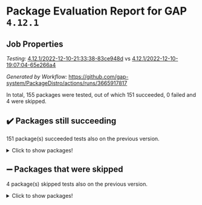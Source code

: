 # Package Evaluation Report for GAP `4.12.1`

## Job Properties

*Testing:* [4.12.1/2022-12-10-21:33:38-83ce948d](https://github.com/gap-system/PackageDistro/blob/data/reports/4.12.1/2022-12-10-21:33:38-83ce948d) vs [4.12.1/2022-12-10-19:07:04-65e266a4](https://github.com/gap-system/PackageDistro/blob/data/reports/4.12.1/2022-12-10-19:07:04-65e266a4)

*Generated by Workflow:* https://github.com/gap-system/PackageDistro/actions/runs/3665917817

In total, 155 packages were tested, out of which 151 succeeded, 0 failed and 4 were skipped.

## :heavy_check_mark: Packages still succeeding

151 package(s) succeeded tests also on the previous version.
<details><summary>Click to show packages!</summary>

- 4ti2interface 2022.09-01 [(success)](https://github.com/gap-system/PackageDistro/actions/runs/3665917817/jobs/6197398660)
- ace 5.6.1 [(success)](https://github.com/gap-system/PackageDistro/actions/runs/3665917817/jobs/6197398704)
- aclib 1.3.2 [(success)](https://github.com/gap-system/PackageDistro/actions/runs/3665917817/jobs/6197398748)
- agt 0.3 [(success)](https://github.com/gap-system/PackageDistro/actions/runs/3665917817/jobs/6197398792)
- alnuth 3.2.1 [(success)](https://github.com/gap-system/PackageDistro/actions/runs/3665917817/jobs/6197398836)
- anupq 3.2.6 [(success)](https://github.com/gap-system/PackageDistro/actions/runs/3665917817/jobs/6197398872)
- atlasrep 2.1.6 [(success)](https://github.com/gap-system/PackageDistro/actions/runs/3665917817/jobs/6197398911)
- autodoc 2022.10.20 [(success)](https://github.com/gap-system/PackageDistro/actions/runs/3665917817/jobs/6197398952)
- automata 1.15 [(success)](https://github.com/gap-system/PackageDistro/actions/runs/3665917817/jobs/6197398990)
- automgrp 1.3.2 [(success)](https://github.com/gap-system/PackageDistro/actions/runs/3665917817/jobs/6197399026)
- autpgrp 1.11 [(success)](https://github.com/gap-system/PackageDistro/actions/runs/3665917817/jobs/6197399057)
- cap 2022.12-06 [(success)](https://github.com/gap-system/PackageDistro/actions/runs/3665917817/jobs/6197399084)
- caratinterface 2.3.4 [(success)](https://github.com/gap-system/PackageDistro/actions/runs/3665917817/jobs/6197399117)
- cddinterface 2022.11.01 [(success)](https://github.com/gap-system/PackageDistro/actions/runs/3665917817/jobs/6197399147)
- circle 1.6.5 [(success)](https://github.com/gap-system/PackageDistro/actions/runs/3665917817/jobs/6197399180)
- classicpres 1.22 [(success)](https://github.com/gap-system/PackageDistro/actions/runs/3665917817/jobs/6197399207)
- cohomolo 1.6.10 [(success)](https://github.com/gap-system/PackageDistro/actions/runs/3665917817/jobs/6197399230)
- congruence 1.2.4 [(success)](https://github.com/gap-system/PackageDistro/actions/runs/3665917817/jobs/6197399256)
- corelg 1.56 [(success)](https://github.com/gap-system/PackageDistro/actions/runs/3665917817/jobs/6197399297)
- crime 1.6 [(success)](https://github.com/gap-system/PackageDistro/actions/runs/3665917817/jobs/6197399331)
- crisp 1.4.5 [(success)](https://github.com/gap-system/PackageDistro/actions/runs/3665917817/jobs/6197399359)
- crypting 0.10.4 [(success)](https://github.com/gap-system/PackageDistro/actions/runs/3665917817/jobs/6197399391)
- cryst 4.1.25 [(success)](https://github.com/gap-system/PackageDistro/actions/runs/3665917817/jobs/6197399418)
- crystcat 1.1.10 [(success)](https://github.com/gap-system/PackageDistro/actions/runs/3665917817/jobs/6197399454)
- ctbllib 1.3.4 [(success)](https://github.com/gap-system/PackageDistro/actions/runs/3665917817/jobs/6197399512)
- cubefree 1.19 [(success)](https://github.com/gap-system/PackageDistro/actions/runs/3665917817/jobs/6197399560)
- curlinterface 2.3.1 [(success)](https://github.com/gap-system/PackageDistro/actions/runs/3665917817/jobs/6197399596)
- cvec 2.7.6 [(success)](https://github.com/gap-system/PackageDistro/actions/runs/3665917817/jobs/6197399653)
- datastructures 0.3.0 [(success)](https://github.com/gap-system/PackageDistro/actions/runs/3665917817/jobs/6197399700)
- deepthought 1.0.6 [(success)](https://github.com/gap-system/PackageDistro/actions/runs/3665917817/jobs/6197399726)
- design 1.7 [(success)](https://github.com/gap-system/PackageDistro/actions/runs/3665917817/jobs/6197399755)
- difsets 2.3.1 [(success)](https://github.com/gap-system/PackageDistro/actions/runs/3665917817/jobs/6197399787)
- digraphs 1.6.1 [(success)](https://github.com/gap-system/PackageDistro/actions/runs/3665917817/jobs/6197399815)
- edim 1.3.6 [(success)](https://github.com/gap-system/PackageDistro/actions/runs/3665917817/jobs/6197399852)
- example 4.3.2 [(success)](https://github.com/gap-system/PackageDistro/actions/runs/3665917817/jobs/6197399884)
- examplesforhomalg 2022.11-01 [(success)](https://github.com/gap-system/PackageDistro/actions/runs/3665917817/jobs/6197399909)
- factint 1.6.3 [(success)](https://github.com/gap-system/PackageDistro/actions/runs/3665917817/jobs/6197399956)
- ferret 1.0.9 [(success)](https://github.com/gap-system/PackageDistro/actions/runs/3665917817/jobs/6197399991)
- fga 1.4.0 [(success)](https://github.com/gap-system/PackageDistro/actions/runs/3665917817/jobs/6197400035)
- fining 1.5.3 [(success)](https://github.com/gap-system/PackageDistro/actions/runs/3665917817/jobs/6197400078)
- float 1.0.3 [(success)](https://github.com/gap-system/PackageDistro/actions/runs/3665917817/jobs/6197400125)
- format 1.4.3 [(success)](https://github.com/gap-system/PackageDistro/actions/runs/3665917817/jobs/6197400152)
- forms 1.2.9 [(success)](https://github.com/gap-system/PackageDistro/actions/runs/3665917817/jobs/6197400184)
- fplsa 1.2.5 [(success)](https://github.com/gap-system/PackageDistro/actions/runs/3665917817/jobs/6197400220)
- fr 2.4.12 [(success)](https://github.com/gap-system/PackageDistro/actions/runs/3665917817/jobs/6197400255)
- francy 1.2.5 [(success)](https://github.com/gap-system/PackageDistro/actions/runs/3665917817/jobs/6197400295)
- fwtree 1.3 [(success)](https://github.com/gap-system/PackageDistro/actions/runs/3665917817/jobs/6197400321)
- gapdoc 1.6.6 [(success)](https://github.com/gap-system/PackageDistro/actions/runs/3665917817/jobs/6197400359)
- gauss 2022.11-01 [(success)](https://github.com/gap-system/PackageDistro/actions/runs/3665917817/jobs/6197400386)
- gaussforhomalg 2022.08-03 [(success)](https://github.com/gap-system/PackageDistro/actions/runs/3665917817/jobs/6197400427)
- gbnp 1.0.5 [(success)](https://github.com/gap-system/PackageDistro/actions/runs/3665917817/jobs/6197400465)
- generalizedmorphismsforcap 2022.11-01 [(success)](https://github.com/gap-system/PackageDistro/actions/runs/3665917817/jobs/6197400497)
- genss 1.6.8 [(success)](https://github.com/gap-system/PackageDistro/actions/runs/3665917817/jobs/6197400543)
- gradedmodules 2022.09-02 [(success)](https://github.com/gap-system/PackageDistro/actions/runs/3665917817/jobs/6197400610)
- gradedringforhomalg 2022.11-01 [(success)](https://github.com/gap-system/PackageDistro/actions/runs/3665917817/jobs/6197400668)
- grape 4.9.0 [(success)](https://github.com/gap-system/PackageDistro/actions/runs/3665917817/jobs/6197400725)
- groupoids 1.71 [(success)](https://github.com/gap-system/PackageDistro/actions/runs/3665917817/jobs/6197400785)
- grpconst 2.6.3 [(success)](https://github.com/gap-system/PackageDistro/actions/runs/3665917817/jobs/6197400840)
- guarana 0.96.3 [(success)](https://github.com/gap-system/PackageDistro/actions/runs/3665917817/jobs/6197400905)
- guava 3.17 [(success)](https://github.com/gap-system/PackageDistro/actions/runs/3665917817/jobs/6197400964)
- hap 1.47 [(success)](https://github.com/gap-system/PackageDistro/actions/runs/3665917817/jobs/6197401020)
- hapcryst 0.1.15 [(success)](https://github.com/gap-system/PackageDistro/actions/runs/3665917817/jobs/6197401093)
- hecke 1.5.3 [(success)](https://github.com/gap-system/PackageDistro/actions/runs/3665917817/jobs/6197401146)
- help 3.5 [(success)](https://github.com/gap-system/PackageDistro/actions/runs/3665917817/jobs/6197401197)
- homalg 2022.11-01 [(success)](https://github.com/gap-system/PackageDistro/actions/runs/3665917817/jobs/6197401258)
- homalgtocas 2022.11-02 [(success)](https://github.com/gap-system/PackageDistro/actions/runs/3665917817/jobs/6197401321)
- idrel 2.44 [(success)](https://github.com/gap-system/PackageDistro/actions/runs/3665917817/jobs/6197401380)
- images 1.3.1 [(success)](https://github.com/gap-system/PackageDistro/actions/runs/3665917817/jobs/6197401428)
- intpic 0.3.0 [(success)](https://github.com/gap-system/PackageDistro/actions/runs/3665917817/jobs/6197401479)
- io 4.8.0 [(success)](https://github.com/gap-system/PackageDistro/actions/runs/3665917817/jobs/6197401538)
- io_forhomalg 2022.11-01 [(success)](https://github.com/gap-system/PackageDistro/actions/runs/3665917817/jobs/6197401594)
- irredsol 1.4.4 [(success)](https://github.com/gap-system/PackageDistro/actions/runs/3665917817/jobs/6197401668)
- json 2.1.1 [(success)](https://github.com/gap-system/PackageDistro/actions/runs/3665917817/jobs/6197401739)
- jupyterkernel 1.4.1 [(success)](https://github.com/gap-system/PackageDistro/actions/runs/3665917817/jobs/6197401791)
- jupyterviz 1.5.6 [(success)](https://github.com/gap-system/PackageDistro/actions/runs/3665917817/jobs/6197401836)
- kan 1.34 [(success)](https://github.com/gap-system/PackageDistro/actions/runs/3665917817/jobs/6197401894)
- kbmag 1.5.10 [(success)](https://github.com/gap-system/PackageDistro/actions/runs/3665917817/jobs/6197401943)
- laguna 3.9.5 [(success)](https://github.com/gap-system/PackageDistro/actions/runs/3665917817/jobs/6197401974)
- liealgdb 2.2.1 [(success)](https://github.com/gap-system/PackageDistro/actions/runs/3665917817/jobs/6197402019)
- liepring 2.8 [(success)](https://github.com/gap-system/PackageDistro/actions/runs/3665917817/jobs/6197402053)
- liering 2.4.2 [(success)](https://github.com/gap-system/PackageDistro/actions/runs/3665917817/jobs/6197402098)
- linearalgebraforcap 2022.12-02 [(success)](https://github.com/gap-system/PackageDistro/actions/runs/3665917817/jobs/6197402143)
- localizeringforhomalg 2022.11-01 [(success)](https://github.com/gap-system/PackageDistro/actions/runs/3665917817/jobs/6197402183)
- loops 3.4.3 [(success)](https://github.com/gap-system/PackageDistro/actions/runs/3665917817/jobs/6197402206)
- lpres 1.0.3 [(success)](https://github.com/gap-system/PackageDistro/actions/runs/3665917817/jobs/6197402249)
- majoranaalgebras 1.5.1 [(success)](https://github.com/gap-system/PackageDistro/actions/runs/3665917817/jobs/6197402292)
- mapclass 1.4.6 [(success)](https://github.com/gap-system/PackageDistro/actions/runs/3665917817/jobs/6197402334)
- matgrp 0.70 [(success)](https://github.com/gap-system/PackageDistro/actions/runs/3665917817/jobs/6197402363)
- matricesforhomalg 2022.12-01 [(success)](https://github.com/gap-system/PackageDistro/actions/runs/3665917817/jobs/6197402407)
- modisom 2.5.3 [(success)](https://github.com/gap-system/PackageDistro/actions/runs/3665917817/jobs/6197402451)
- modulepresentationsforcap 2022.11-02 [(success)](https://github.com/gap-system/PackageDistro/actions/runs/3665917817/jobs/6197402492)
- modules 2022.11-01 [(success)](https://github.com/gap-system/PackageDistro/actions/runs/3665917817/jobs/6197402526)
- monoidalcategories 2022.11-05 [(success)](https://github.com/gap-system/PackageDistro/actions/runs/3665917817/jobs/6197402567)
- nconvex 2022.09-01 [(success)](https://github.com/gap-system/PackageDistro/actions/runs/3665917817/jobs/6197402604)
- nilmat 1.4.2 [(success)](https://github.com/gap-system/PackageDistro/actions/runs/3665917817/jobs/6197402661)
- nock 1.5 [(success)](https://github.com/gap-system/PackageDistro/actions/runs/3665917817/jobs/6197402710)
- normalizinterface 1.3.5 [(success)](https://github.com/gap-system/PackageDistro/actions/runs/3665917817/jobs/6197402743)
- nq 2.5.9 [(success)](https://github.com/gap-system/PackageDistro/actions/runs/3665917817/jobs/6197402777)
- numericalsgps 1.3.1 [(success)](https://github.com/gap-system/PackageDistro/actions/runs/3665917817/jobs/6197402808)
- openmath 11.5.2 [(success)](https://github.com/gap-system/PackageDistro/actions/runs/3665917817/jobs/6197402842)
- orb 4.9.0 [(success)](https://github.com/gap-system/PackageDistro/actions/runs/3665917817/jobs/6197402879)
- packagemanager 1.3.2 [(success)](https://github.com/gap-system/PackageDistro/actions/runs/3665917817/jobs/6197402930)
- patternclass 2.4.3 [(success)](https://github.com/gap-system/PackageDistro/actions/runs/3665917817/jobs/6197402969)
- permut 2.0.4 [(success)](https://github.com/gap-system/PackageDistro/actions/runs/3665917817/jobs/6197403006)
- polenta 1.3.10 [(success)](https://github.com/gap-system/PackageDistro/actions/runs/3665917817/jobs/6197403051)
- polymaking 0.8.6 [(success)](https://github.com/gap-system/PackageDistro/actions/runs/3665917817/jobs/6197403090)
- primgrp 3.4.3 [(success)](https://github.com/gap-system/PackageDistro/actions/runs/3665917817/jobs/6197403129)
- profiling 2.5.1 [(success)](https://github.com/gap-system/PackageDistro/actions/runs/3665917817/jobs/6197403160)
- qpa 1.34 [(success)](https://github.com/gap-system/PackageDistro/actions/runs/3665917817/jobs/6197403194)
- quagroup 1.8.3 [(success)](https://github.com/gap-system/PackageDistro/actions/runs/3665917817/jobs/6197403236)
- radiroot 2.9 [(success)](https://github.com/gap-system/PackageDistro/actions/runs/3665917817/jobs/6197403266)
- rcwa 4.7.1 [(success)](https://github.com/gap-system/PackageDistro/actions/runs/3665917817/jobs/6197403335)
- rds 1.8 [(success)](https://github.com/gap-system/PackageDistro/actions/runs/3665917817/jobs/6197403364)
- recog 1.4.2 [(success)](https://github.com/gap-system/PackageDistro/actions/runs/3665917817/jobs/6197403404)
- repndecomp 1.2.1 [(success)](https://github.com/gap-system/PackageDistro/actions/runs/3665917817/jobs/6197403442)
- repsn 3.1.0 [(success)](https://github.com/gap-system/PackageDistro/actions/runs/3665917817/jobs/6197403484)
- resclasses 4.7.3 [(success)](https://github.com/gap-system/PackageDistro/actions/runs/3665917817/jobs/6197403526)
- ringsforhomalg 2022.11-01 [(success)](https://github.com/gap-system/PackageDistro/actions/runs/3665917817/jobs/6197403555)
- sco 2022.09-01 [(success)](https://github.com/gap-system/PackageDistro/actions/runs/3665917817/jobs/6197403603)
- scscp 2.4.0 [(success)](https://github.com/gap-system/PackageDistro/actions/runs/3665917817/jobs/6197403644)
- semigroups 5.2.0 [(success)](https://github.com/gap-system/PackageDistro/actions/runs/3665917817/jobs/6197403685)
- sglppow 2.3 [(success)](https://github.com/gap-system/PackageDistro/actions/runs/3665917817/jobs/6197403719)
- sgpviz 0.999.5 [(success)](https://github.com/gap-system/PackageDistro/actions/runs/3665917817/jobs/6197403754)
- simpcomp 2.1.14 [(success)](https://github.com/gap-system/PackageDistro/actions/runs/3665917817/jobs/6197403800)
- singular 2022.09.23 [(success)](https://github.com/gap-system/PackageDistro/actions/runs/3665917817/jobs/6197403835)
- sl2reps 1.1 [(success)](https://github.com/gap-system/PackageDistro/actions/runs/3665917817/jobs/6197403870)
- sla 1.5.3 [(success)](https://github.com/gap-system/PackageDistro/actions/runs/3665917817/jobs/6197403907)
- smallgrp 1.5.1 [(success)](https://github.com/gap-system/PackageDistro/actions/runs/3665917817/jobs/6197403953)
- smallsemi 0.6.13 [(success)](https://github.com/gap-system/PackageDistro/actions/runs/3665917817/jobs/6197403989)
- sonata 2.9.6 [(success)](https://github.com/gap-system/PackageDistro/actions/runs/3665917817/jobs/6197404030)
- sophus 1.27 [(success)](https://github.com/gap-system/PackageDistro/actions/runs/3665917817/jobs/6197404070)
- spinsym 1.5.2 [(success)](https://github.com/gap-system/PackageDistro/actions/runs/3665917817/jobs/6197404103)
- standardff 0.9.4 [(success)](https://github.com/gap-system/PackageDistro/actions/runs/3665917817/jobs/6197404148)
- symbcompcc 1.3.2 [(success)](https://github.com/gap-system/PackageDistro/actions/runs/3665917817/jobs/6197404190)
- thelma 1.3 [(success)](https://github.com/gap-system/PackageDistro/actions/runs/3665917817/jobs/6197404220)
- tomlib 1.2.9 [(success)](https://github.com/gap-system/PackageDistro/actions/runs/3665917817/jobs/6197404262)
- toolsforhomalg 2022.12-01 [(success)](https://github.com/gap-system/PackageDistro/actions/runs/3665917817/jobs/6197404300)
- toric 1.9.5 [(success)](https://github.com/gap-system/PackageDistro/actions/runs/3665917817/jobs/6197404338)
- toricvarieties 2022.07.13 [(success)](https://github.com/gap-system/PackageDistro/actions/runs/3665917817/jobs/6197404387)
- transgrp 3.6.3 [(success)](https://github.com/gap-system/PackageDistro/actions/runs/3665917817/jobs/6197404422)
- ugaly 4.0.3 [(success)](https://github.com/gap-system/PackageDistro/actions/runs/3665917817/jobs/6197404484)
- unipot 1.5 [(success)](https://github.com/gap-system/PackageDistro/actions/runs/3665917817/jobs/6197404541)
- unitlib 4.1.0 [(success)](https://github.com/gap-system/PackageDistro/actions/runs/3665917817/jobs/6197404586)
- utils 0.81 [(success)](https://github.com/gap-system/PackageDistro/actions/runs/3665917817/jobs/6197404648)
- uuid 0.7 [(success)](https://github.com/gap-system/PackageDistro/actions/runs/3665917817/jobs/6197404707)
- walrus 0.9991 [(success)](https://github.com/gap-system/PackageDistro/actions/runs/3665917817/jobs/6197404772)
- wedderga 4.10.2 [(success)](https://github.com/gap-system/PackageDistro/actions/runs/3665917817/jobs/6197404811)
- xmod 2.88 [(success)](https://github.com/gap-system/PackageDistro/actions/runs/3665917817/jobs/6197404862)
- xmodalg 1.23 [(success)](https://github.com/gap-system/PackageDistro/actions/runs/3665917817/jobs/6197404908)
- yangbaxter 0.10.1 [(success)](https://github.com/gap-system/PackageDistro/actions/runs/3665917817/jobs/6197404956)
- zeromqinterface 0.14 [(success)](https://github.com/gap-system/PackageDistro/actions/runs/3665917817/jobs/6197405016)
</details>

## :heavy_minus_sign: Packages that were skipped

4 package(s) skipped tests also on the previous version.
<details><summary>Click to show packages!</summary>

- browse 1.8.19 [(skipped)](https://github.com/gap-system/PackageDistro/actions/runs/3665917817/jobs/6197309875)
- itc 1.5.1 [(skipped)](https://github.com/gap-system/PackageDistro/actions/runs/3665917817/jobs/6197309875)
- polycyclic 2.16 [(skipped)](https://github.com/gap-system/PackageDistro/actions/runs/3665917817/jobs/6197309875)
- xgap 4.31 [(skipped)](https://github.com/gap-system/PackageDistro/actions/runs/3665917817/jobs/6197309875)
</details>

